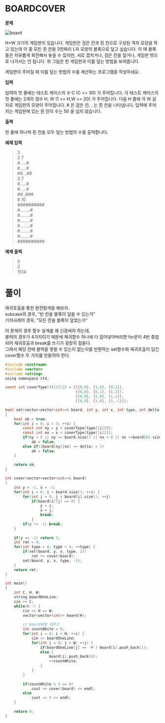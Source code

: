 # BOARDCOVER

**문제**

![board](https://algospot.com/media/judge-attachments/2b7bfee35cbec2f4e799bb011ac18f69/03.png)

H*W 크기의 게임판이 있습니다. 게임판은 검은 칸과 흰 칸으로 구성된 격자 모양을 하고 있는데 이 중 모든 흰 칸을 3칸짜리 L자 모양의 블록으로 덮고 싶습니다. 이 때 블록들은 자유롭게 회전해서 놓을 수 있지만, 서로 겹치거나, 검은 칸을 덮거나, 게임판 밖으로 나가서는 안 됩니다. 위 그림은 한 게임판과 이를 덮는 방법을 보여줍니다.

게임판이 주어질 때 이를 덮는 방법의 수를 계산하는 프로그램을 작성하세요.

**입력**

입력의 첫 줄에는 테스트 케이스의 수 C (C <= 30) 가 주어집니다. 각 테스트 케이스의 첫 줄에는 2개의 정수 H, W (1 <= H,W <= 20) 가 주어집니다. 다음 H 줄에 각 W 글자로 게임판의 모양이 주어집니다. # 은 검은 칸, . 는 흰 칸을 나타냅니다. 입력에 주어지는 게임판에 있는 흰 칸의 수는 50 을 넘지 않습니다.

**출력**

한 줄에 하나씩 흰 칸을 모두 덮는 방법의 수를 출력합니다.

**예제 입력**

> 3  
> 3 7  
> #.....#  
> #.....#  
> ##...##  
> 3 7  
> #.....#  
> #.....#  
> ##..###  
> 8 10  
> ##########  
> #........#  
> #........#  
> #........#  
> #........#  
> #........#  
> #........#  
> ##########  

**예제 출력**

> 0  
> 2  
> 1514  

# 풀이

재귀호출을 통한 완전탐색을 해보자.  
subcase의 경우, "빈 칸을 블록이 덮을 수 있는가"  
기저사례의 경우, "모든 칸을 블록이 덮었는가"  

이 문제의 경우 함수 설계를 꽤 신경써야 하는데,  
블럭의 경우가 4가지이기 때문에 재귀함수 하나에 다 집어넣어버리면 for문이 4번 중첩되어 재귀호출과 break를 쓰기가 굉장히 힘들다.  
그래서 해당 칸에 블럭을 쌓을 수 있는지 없는지를 반환하는 set함수와 재귀호출이 담긴 cover함수 두 가지를 만들어야 한다.

``` c
#include <iostream>
#include <vector>
#include <string>
using namespace std;

const int coverType[4][3][2] = {{{0,0}, {1,0}, {0,1}},
								{{0,0}, {0,1}, {1,1}},
								{{0,0}, {1,0}, {1,1}},
								{{0,0}, {1,0}, {1,-1}}};

bool set(vector<vector<int>>& board, int y, int x, int type, int delta)
{
	bool ok = true;
	for(int i = 0; i < 3; ++i) {
		const int ny = y + coverType[type][i][0];
		const int nx = x + coverType[type][i][1];
		if(ny < 0 || ny >= board.size() || nx < 0 || nx >=board[0].size()) // board를 받으면 H,W 인자를 굳이 받을 필요가 없네
			ok = false;
		else if((board[ny][nx] += delta) > 1)
			ok = false;
	}
	
	return ok;
}

int cover(vector<vector<int>>& board)
{
	int y = -1, x = -1;
	for(int i = 0; i < board.size(); ++i) {
		for(int j = 0; j < board[i].size(); ++j)
			if(board[i][j] == 0) {
				y = i;
				x = j;
				break;
			}
		if(y != -1) break;
	}
	
	if(y == -1) return 1;
	int ret = 0;
	for(int type = 0; type < 4; ++type) {
		if(set(board, y, x, type, 1))
			ret += cover(board);
		set(board, y, x, type, -1);
	}
	return ret;
}

int main()
{
	int C, H, W;
	string boardOneLine;
	cin >> C;
	while(C--) {
		cin >> H >> W;
		vector<vector<int>> board(H);
		
		// board배열 채우기
		int countWhite = 0;
		for(int i = 0; i < H; ++i) {
			cin >> boardOneLine;
			for(int j = 0; j < W; ++j) {
				if(boardOneLine[j] == '#') board[i].push_back(1);
				else { 
					board[i].push_back(0);
					++countWhite;
				}
			}
		}
		
		if(countWhite % 3 == 0)
			cout << cover(board) << endl;
		else
			cout << 0 << endl;
	}
	
	return 0;
}
```